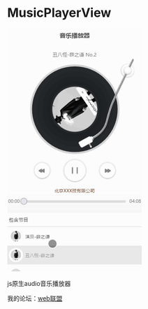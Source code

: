 # MusicPlayerView
<img alt="" class="mini-loader" src="https://github.com/daimashenjing/MusicPlayerView/blob/master/Screenshot/1.gif?raw=true"  />

js原生audio音乐播放器


我的论坛：<a href="http://webjl8.com/forum.php/forum.php?mod=viewthread&tid=10&extra=page%3D1">web联盟</a>

